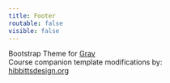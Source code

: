 ```yaml
---
title: Footer
routable: false
visible: false
---
```

Bootstrap Theme for [Grav](http://getgrav.org)  
Course companion template modifications by:  
[hibbittsdesign.org](http://hibbittsdesign.org)
